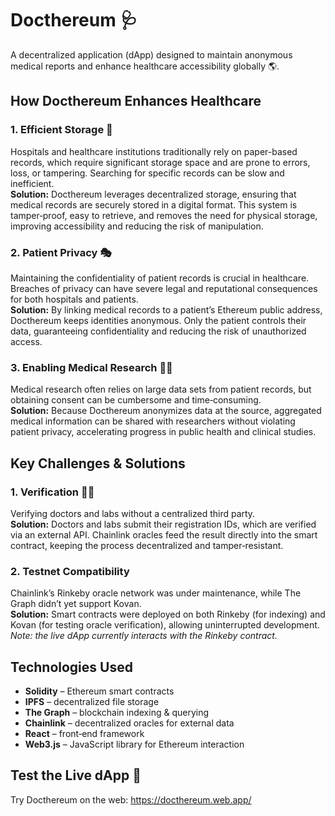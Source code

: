 # Docthereum 🩺
A decentralized application (dApp) designed to maintain anonymous medical reports and enhance healthcare accessibility globally 🌎.

## How Docthereum Enhances Healthcare

### 1. **Efficient Storage 📂**
Hospitals and healthcare institutions traditionally rely on paper-based records, which require significant storage space and are prone to errors, loss, or tampering. Searching for specific records can be slow and inefficient.  
**Solution:** Docthereum leverages decentralized storage, ensuring that medical records are securely stored in a digital format. This system is tamper‑proof, easy to retrieve, and removes the need for physical storage, improving accessibility and reducing the risk of manipulation.

### 2. **Patient Privacy 🎭**
Maintaining the confidentiality of patient records is crucial in healthcare. Breaches of privacy can have severe legal and reputational consequences for both hospitals and patients.  
**Solution:** By linking medical records to a patient’s Ethereum public address, Docthereum keeps identities anonymous. Only the patient controls their data, guaranteeing confidentiality and reducing the risk of unauthorized access.

### 3. **Enabling Medical Research 👩‍🔬**
Medical research often relies on large data sets from patient records, but obtaining consent can be cumbersome and time‑consuming.  
**Solution:** Because Docthereum anonymizes data at the source, aggregated medical information can be shared with researchers without violating patient privacy, accelerating progress in public health and clinical studies.

## Key Challenges & Solutions

### 1. **Verification 🕵️‍♂️**
Verifying doctors and labs without a centralized third party.  
**Solution:** Doctors and labs submit their registration IDs, which are verified via an external API. Chainlink oracles feed the result directly into the smart contract, keeping the process decentralized and tamper‑resistant.

### 2. **Testnet Compatibility**
Chainlink’s Rinkeby oracle network was under maintenance, while The Graph didn’t yet support Kovan.  
**Solution:** Smart contracts were deployed on both Rinkeby (for indexing) and Kovan (for testing oracle verification), allowing uninterrupted development.  
*Note: the live dApp currently interacts with the Rinkeby contract.*

## Technologies Used
- **Solidity** – Ethereum smart contracts  
- **IPFS** – decentralized file storage  
- **The Graph** – blockchain indexing & querying  
- **Chainlink** – decentralized oracles for external data  
- **React** – front‑end framework  
- **Web3.js** – JavaScript library for Ethereum interaction


## Test the Live dApp 🚀
Try Docthereum on the web: <https://docthereum.web.app/>
